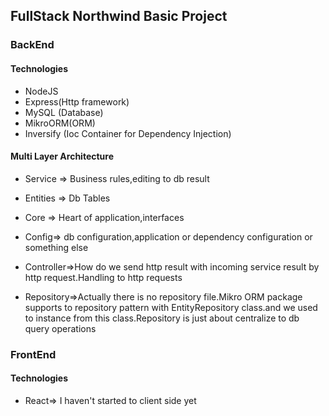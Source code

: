 
## FullStack Northwind Basic Project

###  BackEnd
#### Technologies
* NodeJS
* Express(Http framework)
* MySQL (Database)
* MikroORM(ORM)
* Inversify (Ioc Container for Dependency Injection)

#### Multi Layer Architecture
* Service => Business rules,editing to db result
* Entities => Db Tables
* Core => Heart of application,interfaces
* Config=> db configuration,application or dependency configuration or something else
* Controller=>How do we send http result with incoming service result by http request.Handling to http requests

* Repository=>Actually there is no repository file.Mikro ORM package supports to repository pattern with EntityRepository class.and we used to instance from this class.Repository is just about centralize to db query operations


### FrontEnd
#### Technologies
* React=> I haven't started to client side yet


